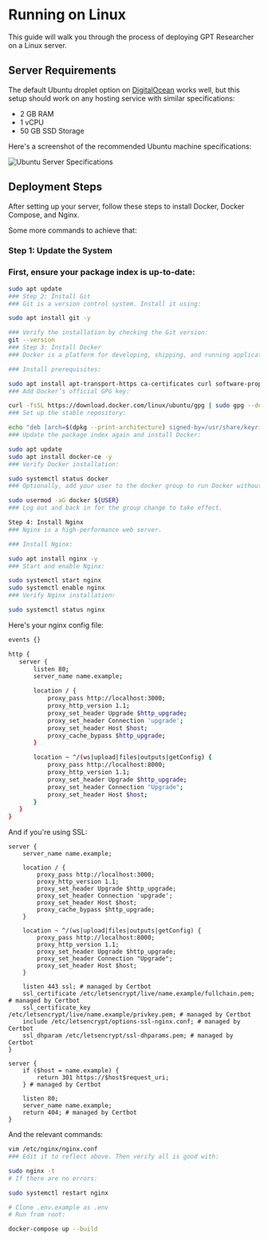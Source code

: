 # Running on Linux

This guide will walk you through the process of deploying GPT Researcher on a Linux server.

## Server Requirements

The default Ubuntu droplet option on [DigitalOcean](https://m.do.co/c/1a2af257efba) works well, but this setup should work on any hosting service with similar specifications:

- 2 GB RAM
- 1 vCPU
- 50 GB SSD Storage

Here's a screenshot of the recommended Ubuntu machine specifications:

![Ubuntu Server Specifications](https://cdn.discordapp.com/attachments/1129340110916288553/1262372662299070504/Screen_Shot_2024-07-15_at_14.32.01.png?ex=66cf0c28&is=66cdbaa8&hm=c1798d9c37de585dc7df8558e92545144e31a2407d8a181cac7e8c16059fdcd6&)

## Deployment Steps

After setting up your server, follow these steps to install Docker, Docker Compose, and Nginx.


Some more commands to achieve that:

### Step 1: Update the System
### First, ensure your package index is up-to-date:

```bash
sudo apt update
### Step 2: Install Git
### Git is a version control system. Install it using:

sudo apt install git -y

### Verify the installation by checking the Git version:
git --version
### Step 3: Install Docker
### Docker is a platform for developing, shipping, and running applications inside containers.

### Install prerequisites:

sudo apt install apt-transport-https ca-certificates curl software-properties-common -y
### Add Docker’s official GPG key:

curl -fsSL https://download.docker.com/linux/ubuntu/gpg | sudo gpg --dearmor -o /usr/share/keyrings/docker-archive-keyring.gpg
### Set up the stable repository:

echo "deb [arch=$(dpkg --print-architecture) signed-by=/usr/share/keyrings/docker-archive-keyring.gpg] https://download.docker.com/linux/ubuntu $(lsb_release -cs) stable" | sudo tee /etc/apt/sources.list.d/docker.list > /dev/null
### Update the package index again and install Docker:

sudo apt update
sudo apt install docker-ce -y
### Verify Docker installation:

sudo systemctl status docker
### Optionally, add your user to the docker group to run Docker without sudo:

sudo usermod -aG docker ${USER}
### Log out and back in for the group change to take effect.

Step 4: Install Nginx
### Nginx is a high-performance web server.

### Install Nginx:

sudo apt install nginx -y
### Start and enable Nginx:

sudo systemctl start nginx
sudo systemctl enable nginx
### Verify Nginx installation:

sudo systemctl status nginx
```

Here's your nginx config file:

```bash
events {}

http {
   server {
       listen 80;
       server_name name.example;

       location / {
           proxy_pass http://localhost:3000;
           proxy_http_version 1.1;
           proxy_set_header Upgrade $http_upgrade;
           proxy_set_header Connection 'upgrade';
           proxy_set_header Host $host;
           proxy_cache_bypass $http_upgrade;
       }

       location ~ ^/(ws|upload|files|outputs|getConfig) {
           proxy_pass http://localhost:8000;
           proxy_http_version 1.1;
           proxy_set_header Upgrade $http_upgrade;
           proxy_set_header Connection "Upgrade";
           proxy_set_header Host $host;
       }
   }
}
```

And if you're using SSL:

```nginx
server {
    server_name name.example;
    
    location / {
        proxy_pass http://localhost:3000;
        proxy_http_version 1.1;
        proxy_set_header Upgrade $http_upgrade;
        proxy_set_header Connection 'upgrade';
        proxy_set_header Host $host;
        proxy_cache_bypass $http_upgrade;
    }
    
    location ~ ^/(ws|upload|files|outputs|getConfig) {
        proxy_pass http://localhost:8000;
        proxy_http_version 1.1;
        proxy_set_header Upgrade $http_upgrade;
        proxy_set_header Connection "Upgrade";
        proxy_set_header Host $host;
    }
    
    listen 443 ssl; # managed by Certbot
    ssl_certificate /etc/letsencrypt/live/name.example/fullchain.pem; # managed by Certbot
    ssl_certificate_key /etc/letsencrypt/live/name.example/privkey.pem; # managed by Certbot
    include /etc/letsencrypt/options-ssl-nginx.conf; # managed by Certbot
    ssl_dhparam /etc/letsencrypt/ssl-dhparams.pem; # managed by Certbot
}

server {
    if ($host = name.example) {
        return 301 https://$host$request_uri;
    } # managed by Certbot
    
    listen 80;
    server_name name.example;
    return 404; # managed by Certbot
}
```

And the relevant commands:


```bash
vim /etc/nginx/nginx.conf
### Edit it to reflect above. Then verify all is good with:

sudo nginx -t
# If there are no errors:

sudo systemctl restart nginx

# Clone .env.example as .env
# Run from root: 

docker-compose up --build

```